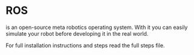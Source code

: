 # ROS 
is an open-source meta robotics operating system. 
With it you can easily simulate your robot before developing it in the real world. 

For full installation instructions and steps read the full steps file. 
